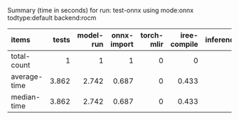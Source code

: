 Summary (time in seconds) for run: test-onnx using mode:onnx todtype:default backend:rocm

| items        |   tests |   model-run |   onnx-import |   torch-mlir |   iree-compile |   inference |
|:-------------|--------:|------------:|--------------:|-------------:|---------------:|------------:|
| total-count  |   1     |       1     |         1     |            0 |          0     |           0 |
| average-time |   3.862 |       2.742 |         0.687 |            0 |          0.433 |           0 |
| median-time  |   3.862 |       2.742 |         0.687 |            0 |          0.433 |           0 |
